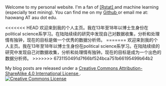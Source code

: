 ﻿---
layout: page
title: 
---

<p>
  Welcome to my personal website. I'm a fan of <a href = "https://www.r-project.org/"> [Rstat] </a> and machine learning (especially text mining). 
  You can find me on my <a href = "https://github.com/haowang666"> Github </a>  or email me at: haowang AT asu dot edu.
</p>

<p>	
<<<<<<< HEAD
欢迎来到我的个人主页。我在13年至18年以博士生身份在political science系学习。在陆陆续续的研究中发现自己对数据收集，分析和处理情有独钟，现在的目标是做一个优秀的数据分析师。
=======
欢迎来到我的个人主页。我在13年至18年以博士生身份在political science系学习。在陆陆续续的研究中发现自己对数据收集，分析和处理情有独钟。现在的目标是成为一个出色的数据分析师。
>>>>>>> 6731150491d7f66bf524bca751b66195499b64b2
</p>


<p>
My blog posts are released under a <a href = "http://creativecommons.org/licenses/by-sa/4.0/"> Creative Commons Attribution-ShareAlike 4.0 International License </a>.
<br /><a rel="license" href="https://creativecommons.org/licenses/by-sa/4.0/"><img alt="Creative Commons License" style="border-width:0" src="https://i.creativecommons.org/l/by-sa/4.0/88x31.png" /></a><br />
</p>
